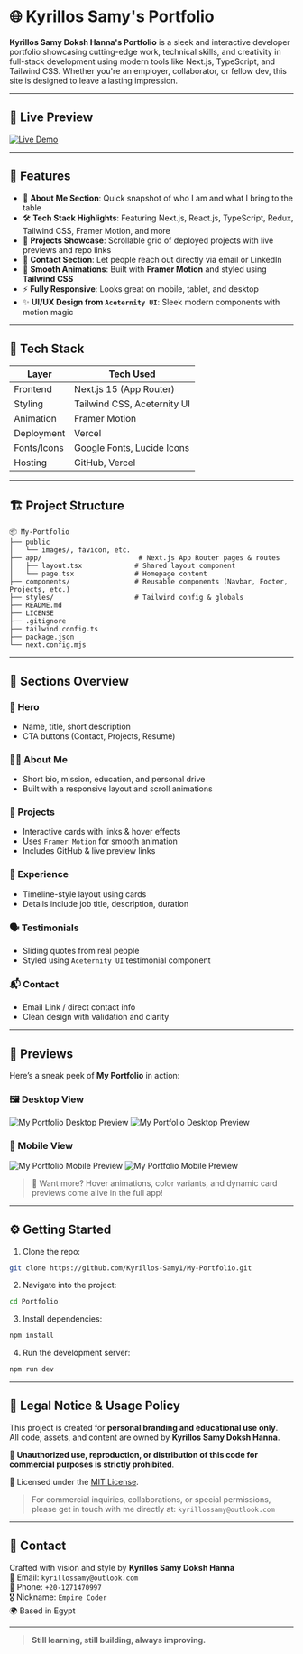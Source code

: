 # 🌐 Kyrillos Samy's Portfolio

**Kyrillos Samy Doksh Hanna's Portfolio** is a sleek and interactive developer portfolio showcasing cutting-edge work, technical skills, and creativity in full-stack development using modern tools like Next.js, TypeScript, and Tailwind CSS. Whether you're an employer, collaborator, or fellow dev, this site is designed to leave a lasting impression.

---

## 🚀 Live Preview

[![Live Demo](https://img.shields.io/badge/Live%20Demo-Portfolio-2E8B57?style=for-the-badge&logo=vercel&logoColor=white)](https://my-portfolio-mu-three-16.vercel.app/)  

---

## 🎯 Features

- 🧠 **About Me Section**: Quick snapshot of who I am and what I bring to the table  
- 🛠️ **Tech Stack Highlights**: Featuring Next.js, React.js, TypeScript, Redux, Tailwind CSS, Framer Motion, and more  
- 📁 **Projects Showcase**: Scrollable grid of deployed projects with live previews and repo links  
- 💬 **Contact Section**: Let people reach out directly via email or LinkedIn  
- 🎨 **Smooth Animations**: Built with **Framer Motion** and styled using **Tailwind CSS**  
- ⚡ **Fully Responsive**: Looks great on mobile, tablet, and desktop  
- ✨ **UI/UX Design from `Aceternity UI`**: Sleek modern components with motion magic

---

## 🧠 Tech Stack

| Layer        | Tech Used                     |
|--------------|-------------------------------|
| Frontend     | Next.js 15 (App Router)       |
| Styling      | Tailwind CSS, Aceternity UI   |
| Animation    | Framer Motion                 |
| Deployment   | Vercel                        |
| Fonts/Icons  | Google Fonts, Lucide Icons    |
| Hosting      | GitHub, Vercel                |

---

## 🏗️ Project Structure

```
📦 My-Portfolio
├── public                     
│   └── images/, favicon, etc.
├── app/                        # Next.js App Router pages & routes
│   ├── layout.tsx             # Shared layout component
│   └── page.tsx               # Homepage content
├── components/                # Reusable components (Navbar, Footer, Projects, etc.)
├── styles/                    # Tailwind config & globals
├── README.md
├── LICENSE
├── .gitignore
├── tailwind.config.ts
├── package.json
└── next.config.mjs
```

---

## 📌 Sections Overview

### 🎯 Hero

- Name, title, short description  
- CTA buttons (Contact, Projects, Resume)  

### 👨‍💼 About Me

- Short bio, mission, education, and personal drive  
- Built with a responsive layout and scroll animations  

### 💼 Projects

- Interactive cards with links & hover effects  
- Uses `Framer Motion` for smooth animation  
- Includes GitHub & live preview links  

### 🧠 Experience

- Timeline-style layout using cards  
- Details include job title, description, duration  

### 🗣️ Testimonials

- Sliding quotes from real people  
- Styled using `Aceternity UI` testimonial component  

### 📬 Contact

- Email Link / direct contact info  
- Clean design with validation and clarity  

---

## 📸 Previews

Here’s a sneak peek of **My Portfolio** in action:

### 🖼️ Desktop View

![My Portfolio Desktop Preview](./assets/previews/desktop-preview/1-desktop-preview.png)
![My Portfolio Desktop Preview](./assets/previews/desktop-preview/2-desktop-preview.png)

### 📱 Mobile View

![My Portfolio Mobile Preview](./assets/previews/mobile-preview/1-mobile-preview.png)
![My Portfolio Mobile Preview](./assets/previews/mobile-preview/2-mobile-preview.png)

> 🎥 Want more? Hover animations, color variants, and dynamic card previews come alive in the full app!

---

## ⚙️ Getting Started

1. Clone the repo:

```bash
git clone https://github.com/Kyrillos-Samy1/My-Portfolio.git
```

2. Navigate into the project:

```bash
cd Portfolio
```

3. Install dependencies:

```bash
npm install
```

4. Run the development server:

```bash
npm run dev
```

---

## 🔐 Legal Notice & Usage Policy

This project is created for **personal branding and educational use only**.  
All code, assets, and content are owned by **Kyrillos Samy Doksh Hanna**.

🚫 **Unauthorized use, reproduction, or distribution of this code for commercial purposes is strictly prohibited**.

📄 Licensed under the [MIT License](./LICENSE).

> For commercial inquiries, collaborations, or special permissions, please get in touch with me directly at: `kyrillossamy@outlook.com`
---

## 💬 Contact

Crafted with vision and style by **Kyrillos Samy Doksh Hanna**  
📧 Email: `kyrillossamy@outlook.com`  
📱 Phone: `+20-1271470997`  
🎖️ Nickname: `Empire Coder`  
🌍 Based in Egypt

---

> **Still learning, still building, always improving.**
